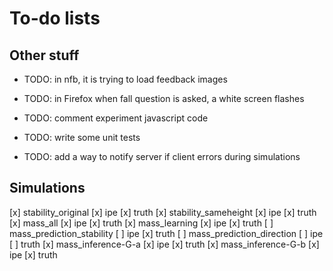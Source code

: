 # To-do lists

## Other stuff

* TODO: in nfb, it is trying to load feedback images
* TODO: in Firefox when fall question is asked, a white screen flashes

* TODO: comment experiment javascript code
* TODO: write some unit tests
* TODO: add a way to notify server if client errors during simulations

## Simulations

[x] stability_original
	[x] ipe
	[x] truth
[x] stability_sameheight
	[x] ipe
	[x] truth
[x] mass_all
	[x] ipe
	[x] truth
[x] mass_learning
	[x] ipe
	[x] truth
[ ] mass_prediction_stability
	[ ] ipe
	[x] truth
[ ] mass_prediction_direction
	[ ] ipe
	[ ] truth
[x] mass_inference-G-a
	[x] ipe
	[x] truth
[x] mass_inference-G-b
	[x] ipe
	[x] truth
